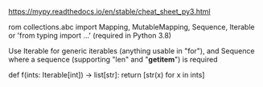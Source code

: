 https://mypy.readthedocs.io/en/stable/cheat_sheet_py3.html

rom collections.abc import Mapping, MutableMapping, Sequence, Iterable
or 'from typing import ...' (required in Python 3.8)

Use Iterable for generic iterables (anything usable in "for"),
and Sequence where a sequence (supporting "len" and "__getitem__") is
required

def f(ints: Iterable[int]) -> list[str]:
    return [str(x) for x in ints]